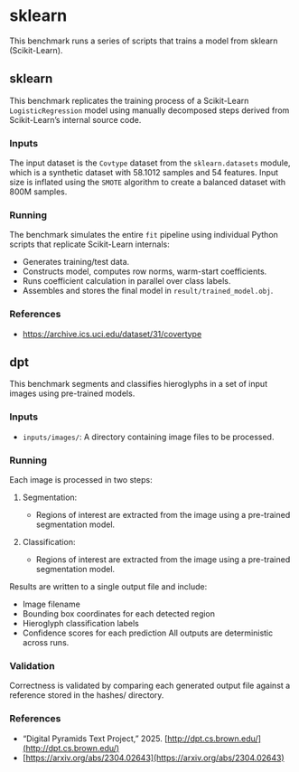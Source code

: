 # sklearn

This benchmark runs a series of scripts that trains a model from sklearn (Scikit-Learn).

## sklearn

This benchmark replicates the training process of a Scikit-Learn `LogisticRegression` model using manually decomposed steps derived from Scikit-Learn’s internal source code.

### Inputs

The input dataset is the `Covtype` dataset from the `sklearn.datasets` module, which is a synthetic dataset with 58.1012 samples and 54 features.
Input size is inflated using the `SMOTE` algorithm to create a balanced dataset with 800M samples.

### Running

The benchmark simulates the entire `fit` pipeline using individual Python scripts that replicate Scikit-Learn internals:
- Generates training/test data.
- Constructs model, computes row norms, warm-start coefficients.
- Runs coefficient calculation in parallel over class labels.
- Assembles and stores the final model in `result/trained_model.obj`.

### References

- https://archive.ics.uci.edu/dataset/31/covertype

## dpt

This benchmark segments and classifies hieroglyphs in a set of input images using pre-trained models.

### Inputs

- `inputs/images/`: A directory containing image files to be processed.

### Running

Each image is processed in two steps:

1. Segmentation:
   -  Regions of interest are extracted from the image using a pre-trained segmentation model.
  
2. Classification:
   -  Regions of interest are extracted from the image using a pre-trained segmentation model.

Results are written to a single output file and include:
- Image filename
- Bounding box coordinates for each detected region
- Hieroglyph classification labels
- Confidence scores for each prediction
All outputs are deterministic across runs.

### Validation
Correctness is validated by comparing each generated output file against a reference stored in the hashes/ directory.

### References
- “Digital Pyramids Text Project,” 2025. [http://dpt.cs.brown.edu/](http://dpt.cs.brown.edu/)
- [https://arxiv.org/abs/2304.02643](https://arxiv.org/abs/2304.02643)
